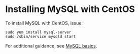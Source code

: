 # Installing MySQL with CentOS
To install MySQL with CentOS, issue:
```
sudo yum install mysql-server
sudo /sbin/service mysqld start
```
For additional guidance, see [MySQL basics](https://github.com/thermoio/docs/blob/master/databases/mysql-basics.md).
